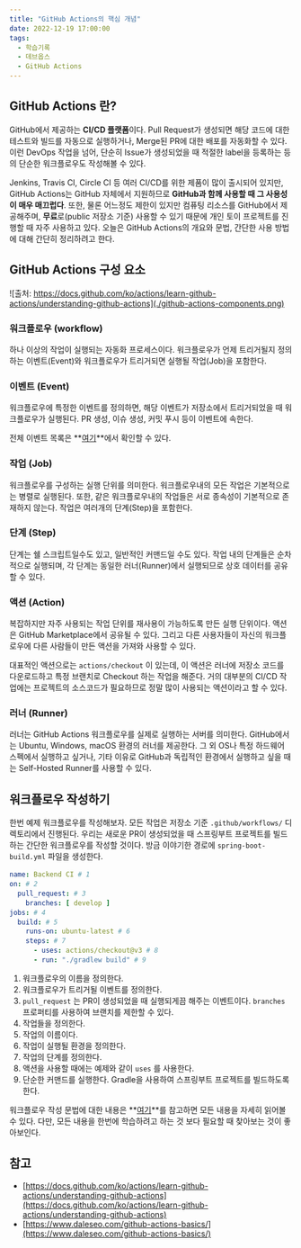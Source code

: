 ```yaml
---
title: "GitHub Actions의 핵심 개념"
date: 2022-12-19 17:00:00
tags:
  - 학습기록
  - 데브옵스
  - GitHub Actions
---
```


## GitHub Actions 란?

GitHub에서 제공하는 **CI/CD 플랫폼**이다. Pull Request가 생성되면 해당 코드에 대한 테스트와 빌드를 자동으로 실행하거나, Merge된 PR에 대한 배포를 자동화할 수 있다. 이런 DevOps 작업을 넘어, 단순히 Issue가 생성되었을 때 적절한 label을 등록하는 등의 단순한 워크플로우도 작성해볼 수 있다.

Jenkins, Travis CI, Circle CI 등 여러 CI/CD를 위한 제품이 많이 출시되어 있지만, GitHub Actions는 GitHub 자체에서 지원하므로 **GitHub과 함께 사용할 때 그 사용성이 매우 매끄럽다**. 또한, 물론 어느정도 제한이 있지만 컴퓨팅 리소스를 GitHub에서 제공해주며, **무료**로(public 저장소 기준) 사용할 수 있기 때문에 개인 토이 프로젝트를 진행할 때 자주 사용하고 있다. 오늘은 GitHub Actions의 개요와 문법, 간단한 사용 방법에 대해 간단히 정리하려고 한다.

## GitHub Actions 구성 요소

![출처: https://docs.github.com/ko/actions/learn-github-actions/understanding-github-actions](./github-actions-components.png)

### 워크플로우 (workflow)

하나 이상의 작업이 실행되는 자동화 프로세스이다. 워크플로우가 언제 트리거될지 정의하는 이벤트(Event)와 워크플로우가 트리거되면 실행될 작업(Job)을 포함한다.

### 이벤트 (Event)

워크플로우에 특정한 이벤트를 정의하면, 해당 이벤트가 저장소에서 트리거되었을 때 워크플로우가 실행된다. PR 생성, 이슈 생성, 커밋 푸시 등이 이벤트에 속한다.

전체 이벤트 목록은 **[여기](https://docs.github.com/en/actions/using-workflows/events-that-trigger-workflows)**에서 확인할 수 있다.

### 작업 (Job)

워크플로우를 구성하는 실행 단위를 의미한다. 워크플로우내의 모든 작업은 기본적으로는 병렬로 실행된다. 또한, 같은 워크플로우내의 작업들은 서로 종속성이 기본적으로 존재하지 않는다. 작업은 여러개의 단계(Step)을 포함한다. 

### 단계 (Step)

단계는 쉘 스크립트일수도 있고, 일반적인 커맨드일 수도 있다. 작업 내의 단계들은 순차적으로 실행되며, 각 단계는 동일한 러너(Runner)에서 실행되므로 상호 데이터를 공유할 수 있다. 

### 액션 (Action)

복잡하지만 자주 사용되는 작업 단위를 재사용이 가능하도록 만든 실행 단위이다. 액션은 GitHub Marketplace에서 공유될 수 있다. 그리고 다른 사용자들이 자신의 워크플로우에 다른 사람들이 만든 액션을 가져와 사용할 수 있다.

대표적인 액션으로는 `actions/checkout` 이 있는데, 이 액션은 러너에 저장소 코드를 다운로드하고 특정 브랜치로 Checkout 하는 작업을 해준다. 거의 대부분의 CI/CD 작업에는 프로젝트의 소스코드가 필요하므로 정말 많이 사용되는 액션이라고 할 수 있다.

### 러너 (Runner)

러너는 GitHub Actions 워크플로우를 실제로 실행하는 서버를 의미한다. GitHub에서는 Ubuntu, Windows, macOS 환경의 러너를 제공한다. 그 외 OS나 특정 하드웨어 스펙에서 실행하고 싶거나, 기타 이유로 GitHub과 독립적인 환경에서 실행하고 싶을 때는 Self-Hosted Runner를 사용할 수 있다.

## 워크플로우 작성하기

한번 예제 워크플로우를 작성해보자. 모든 작업은 저장소 기준 `.github/workflows/` 디렉토리에서 진행된다. 우리는 새로운 PR이 생성되었을 때 스프링부트 프로젝트를 빌드하는 간단한 워크플로우를 작성할 것이다. 방금 이야기한 경로에 `spring-boot-build.yml` 파일을 생성한다.

```yaml
name: Backend CI # 1
on: # 2
  pull_request: # 3
    branches: [ develop ]
jobs: # 4
  build: # 5
    runs-on: ubuntu-latest # 6
    steps: # 7
      - uses: actions/checkout@v3 # 8
      - run: "./gradlew build" # 9
```

1. 워크플로우의 이름을 정의한다.
2. 워크플로우가 트리거될 이벤트를 정의한다.
3. `pull_request` 는 PR이 생성되었을 때 실행되게끔 해주는 이벤트이다. `branches` 프로퍼티를 사용하여 브랜치를 제한할 수 있다.
4. 작업들을 정의한다.
5. 작업의 이름이다.
6. 작업이 실행될 환경을 정의한다.
7. 작업의 단계를 정의한다.
8. 액션을 사용할 때에는 예제와 같이 `uses` 를 사용한다.
9. 단순한 커맨드를 실행한다. Gradle을 사용하여 스프링부트 프로젝트를 빌드하도록 한다.

워크플로우 작성 문법에 대한 내용은 **[여기](https://docs.github.com/en/actions/using-workflows/workflow-syntax-for-github-actions)**를 참고하면 모든 내용을 자세히 읽어볼 수 있다. 다만, 모든 내용을 한번에 학습하려고 하는 것 보다 필요할 때 찾아보는 것이 좋아보인다.

## 참고

- [https://docs.github.com/ko/actions/learn-github-actions/understanding-github-actions](https://docs.github.com/ko/actions/learn-github-actions/understanding-github-actions)
- [https://www.daleseo.com/github-actions-basics/](https://www.daleseo.com/github-actions-basics/)